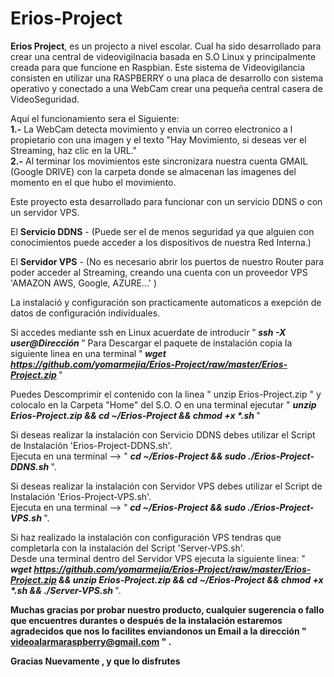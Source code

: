 # Erios-Project
<strong>Erios Project</strong>, es un projecto a nivel escolar. Cual ha sido desarrollado para crear una central de videovigilnacia basada en S.O Linux y principalmente creada para que funcione en Raspbian.
Este sistema de Videovigilancia consisten en utilizar una RASPBERRY o una placa de desarrollo con sistema operativo y conectado a una WebCam crear una pequeña central casera de VideoSeguridad.

Aquí el funcionamiento sera el Siguiente:<br>
<strong>1.-</strong>  La WebCam detecta movimiento y envia un correo electronico a l propietario con una imagen y el texto "Hay Movimiento, si deseas ver el Streaming, haz clic en la URL."<br>
<strong>2.-</strong> Al terminar los movimientos este sincronizara nuestra cuenta GMAIL (Google DRIVE)  con la carpeta donde se almacenan las imagenes del momento en el que hubo el movimiento.

Este proyecto esta desarrollado para funcionar con un servicio DDNS o con un servidor VPS.

El <strong>Servicio DDNS</strong> -  (Puede ser el de menos seguridad ya que alguien con conocimientos puede acceder a los dispositivos de nuestra Red Interna.)

El <strong>Servidor VPS</strong> - (No es necesario abrir los puertos de nuestro Router para poder acceder al Streaming, creando una cuenta con un proveedor VPS 'AMAZON AWS, Google, AZURE...' )

La instalació y configuración son practicamente automaticos a exepción de datos de configuración individuales.

Si accedes mediante ssh en Linux acuerdate de introducir "<strong><em> ssh -X  user@Dirección </em></strong>"
Para Descargar el paquete de instalación copia la siguiente linea en una terminal "<strong><em> wget https://github.com/yomarmejia/Erios-Project/raw/master/Erios-Project.zip </em></strong> " 

Puedes Descomprimir el contenido con la linea " unzip Erios-Project.zip " y colocalo en la Carpeta "Home" del S.O.
O en una terminal ejecutar " <strong><em> unzip Erios-Project.zip && cd ~/Erios-Project && chmod +x *.sh </em></strong>"

Si deseas realizar la instalación con Servicio DDNS debes utilizar el Script de Instalación 'Erios-Project-DDNS.sh'.<br>
Ejecuta en una terminal --> " <strong><em> cd ~/Erios-Project && sudo ./Erios-Project-DDNS.sh </em></strong>".

Si deseas realizar la instalación con Servidor VPS debes  utilizar el Script de Instalación 'Erios-Project-VPS.sh'.<br>
Ejecuta en una terminal --> "<strong><em> cd ~/Erios-Project && sudo ./Erios-Project-VPS.sh </em></strong>".

Si haz realizado la instalación con configuración VPS tendras que completarla con la instalación del Script 'Server-VPS.sh'.<br>
Desde una terminal dentro del Servidor VPS ejecuta la siguiente linea: "<strong><em> wget https://github.com/yomarmejia/Erios-Project/raw/master/Erios-Project.zip && unzip Erios-Project.zip && cd ~/Erios-Project && chmod +x *.sh && ./Server-VPS.sh </em></strong>".

<strong> Muchas gracias por probar nuestro producto, cualquier sugerencia o fallo que encuentres durantes o después de la instalación estaremos agradecidos que nos lo facilites enviandonos un Email a la dirección " videoalarmaraspberry@gmail.com " .</strong>

<strong> Gracias Nuevamente , y que lo disfrutes </strong> 
